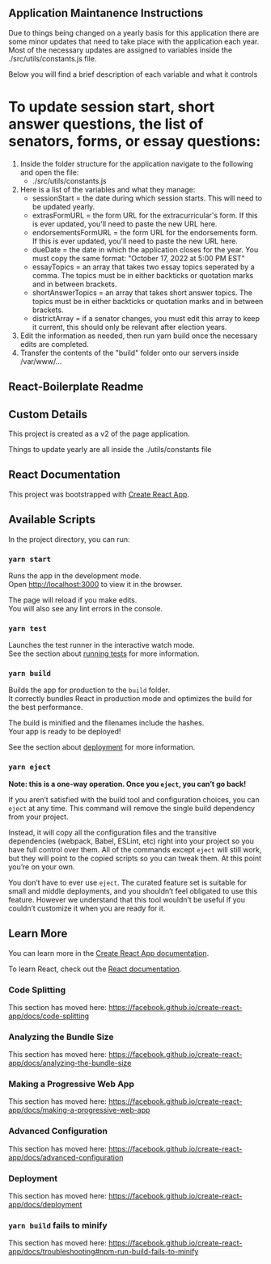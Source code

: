 ## Application Maintanence Instructions

Due to things being changed on a yearly basis for this application there are some minor updates that need to take place with the application each year. Most of the necessary updates are assigned to variables inside the ./src/utils/constants.js file.

Below you will find a brief description of each variable and what it controls

# To update session start, short answer questions, the list of senators, forms, or essay questions:

1. Inside the folder structure for the application navigate to the following and open the file:
   - ./src/utils/constants.js
2. Here is a list of the variables and what they manage:
   - sessionStart = the date during which session starts. This will need to be updated yearly.
   - extrasFormURL = the form URL for the extracurricular's form. If this is ever updated, you'll need to paste the new URL here.
   - endorsementsFormURL = the form URL for the endorsements form. If this is ever updated, you'll need to paste the new URL here.
   - dueDate = the date in which the application closes for the year. You must copy the same format: "October 17, 2022 at 5:00 PM EST"
   - essayTopics = an array that takes two essay topics seperated by a comma. The topics must be in either backticks or quotation marks and in between brackets.
   - shortAnswerTopics = an array that takes short answer topics. The topics must be in either backticks or quotation marks and in between brackets.
   - districtArray = if a senator changes, you must edit this array to keep it current, this should only be relevant after election years.
3. Edit the information as needed, then run yarn build once the necessary edits are completed.
4. Transfer the contents of the "build" folder onto our servers inside /var/www/...

## React-Boilerplate Readme

## Custom Details

This project is created as a v2 of the page application.

Things to update yearly are all inside the ./utils/constants file

## React Documentation

This project was bootstrapped with [Create React App](https://github.com/facebook/create-react-app).

## Available Scripts

In the project directory, you can run:

### `yarn start`

Runs the app in the development mode.<br />
Open [http://localhost:3000](http://localhost:3000) to view it in the browser.

The page will reload if you make edits.<br />
You will also see any lint errors in the console.

### `yarn test`

Launches the test runner in the interactive watch mode.<br />
See the section about [running tests](https://facebook.github.io/create-react-app/docs/running-tests) for more information.

### `yarn build`

Builds the app for production to the `build` folder.<br />
It correctly bundles React in production mode and optimizes the build for the best performance.

The build is minified and the filenames include the hashes.<br />
Your app is ready to be deployed!

See the section about [deployment](https://facebook.github.io/create-react-app/docs/deployment) for more information.

### `yarn eject`

**Note: this is a one-way operation. Once you `eject`, you can’t go back!**

If you aren’t satisfied with the build tool and configuration choices, you can `eject` at any time. This command will remove the single build dependency from your project.

Instead, it will copy all the configuration files and the transitive dependencies (webpack, Babel, ESLint, etc) right into your project so you have full control over them. All of the commands except `eject` will still work, but they will point to the copied scripts so you can tweak them. At this point you’re on your own.

You don’t have to ever use `eject`. The curated feature set is suitable for small and middle deployments, and you shouldn’t feel obligated to use this feature. However we understand that this tool wouldn’t be useful if you couldn’t customize it when you are ready for it.

## Learn More

You can learn more in the [Create React App documentation](https://facebook.github.io/create-react-app/docs/getting-started).

To learn React, check out the [React documentation](https://reactjs.org/).

### Code Splitting

This section has moved here: https://facebook.github.io/create-react-app/docs/code-splitting

### Analyzing the Bundle Size

This section has moved here: https://facebook.github.io/create-react-app/docs/analyzing-the-bundle-size

### Making a Progressive Web App

This section has moved here: https://facebook.github.io/create-react-app/docs/making-a-progressive-web-app

### Advanced Configuration

This section has moved here: https://facebook.github.io/create-react-app/docs/advanced-configuration

### Deployment

This section has moved here: https://facebook.github.io/create-react-app/docs/deployment

### `yarn build` fails to minify

This section has moved here: https://facebook.github.io/create-react-app/docs/troubleshooting#npm-run-build-fails-to-minify
